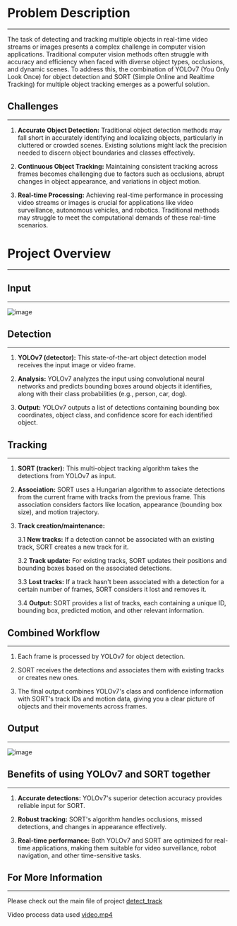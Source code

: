 # Problem Description
-------------------------------------------------------------------------------------------------------------------------------------------------------------------------------------------------------------------
The task of detecting and tracking multiple objects in real-time video streams or images presents a complex challenge in computer vision applications. Traditional computer vision methods often struggle with accuracy and efficiency when faced with diverse object types, occlusions, and dynamic scenes. To address this, the combination of YOLOv7 (You Only Look Once) for object detection and SORT (Simple Online and Realtime Tracking) for multiple object tracking emerges as a powerful solution.

## Challenges
-------------------------------------------------------------------------------------------------------------------------------------------------------------------------------------------------------------------
1.  __Accurate Object Detection:__ Traditional object detection methods may fall short in accurately identifying and localizing objects, particularly in cluttered or crowded scenes.
Existing solutions might lack the precision needed to discern object boundaries and classes effectively.

2.  __Continuous Object Tracking:__ Maintaining consistent tracking across frames becomes challenging due to factors such as occlusions, abrupt changes in object appearance, and variations in object motion.

3.  __Real-time Processing:__ Achieving real-time performance in processing video streams or images is crucial for applications like video surveillance, autonomous vehicles, and robotics.
Traditional methods may struggle to meet the computational demands of these real-time scenarios.
  

# Project Overview
-------------------------------------------------------------------------------------------------------------------------------------------------------------------------------------------------------------------
## Input 
-------------------------------------------------------------------------------------------------------------------------------------------------------------------------------------------------------------------
![image](https://github.com/Mahi4052/Multiple-Object-Detection-Tracking-Counting/assets/95848665/769fadd3-a130-44d5-aed8-18425a2528b4)


## Detection
-------------------------------------------------------------------------------------------------------------------------------------------------------------------------------------------------------------------
1.  __YOLOv7 (detector):__ This state-of-the-art object detection model receives the input image or video frame.
   
2.  __Analysis:__ YOLOv7 analyzes the input using convolutional neural networks and predicts bounding boxes around objects it identifies, along with their class probabilities (e.g., person, car, dog).
  
3.  __Output:__ YOLOv7 outputs a list of detections containing bounding box coordinates, object class, and confidence score for each identified object.


## Tracking
-------------------------------------------------------------------------------------------------------------------------------------------------------------------------------------------------------------------
1.  __SORT (tracker):__ This multi-object tracking algorithm takes the detections from YOLOv7 as input.
  
2.  __Association:__ SORT uses a Hungarian algorithm to associate detections from the current frame with tracks from the previous frame. This association considers factors like location, appearance (bounding box size), and motion trajectory.

3.  __Track creation/maintenance:__

    3.1  __New tracks:__ If a detection cannot be associated with an existing track, SORT creates a new track for it.

    3.2  __Track update:__ For existing tracks, SORT updates their positions and bounding boxes based on the associated detections.

    3.3  __Lost tracks:__ If a track hasn't been associated with a detection for a certain number of frames, SORT considers it lost and removes it.

    3.4  __Output:__ SORT provides a list of tracks, each containing a unique ID, bounding box, predicted motion, and other relevant information.


## Combined Workflow
-------------------------------------------------------------------------------------------------------------------------------------------------------------------------------------------------------------------
1.  Each frame is processed by YOLOv7 for object detection.
  
2.  SORT receives the detections and associates them with existing tracks or creates new ones.
  
3.  The final output combines YOLOv7's class and confidence information with SORT's track IDs and motion data, giving you a clear picture of objects and their movements across frames.

## Output
-------------------------------------------------------------------------------------------------------------------------------------------------------------------------------------------------------------------
![image](https://github.com/Mahi4052/Multiple-Object-Detection-Tracking-Counting/assets/95848665/71c40565-80e1-46d9-9034-2bf9ef3c31c5)


## Benefits of using YOLOv7 and SORT together
-------------------------------------------------------------------------------------------------------------------------------------------------------------------------------------------------------------------
1.  __Accurate detections:__ YOLOv7's superior detection accuracy provides reliable input for SORT.
  
2.  __Robust tracking:__ SORT's algorithm handles occlusions, missed detections, and changes in appearance effectively.
  
3.  __Real-time performance:__ Both YOLOv7 and SORT are optimized for real-time applications, making them suitable for video surveillance, robot navigation, and other time-sensitive tasks.

## For More Information
-------------------------------------------------------------------------------------------------------------------------------------------------------------------------------------------------------------------
Please check out the main file of project [detect_track](https://github.com/Mahi4052/Multiple-Object-Detection-Tracking-Counting/blob/main/detect_or_track.py)

Video process data used [video.mp4](https://github.com/Mahi4052/Multiple-Object-Detection-Tracking-Counting/blob/main/street.mp4)


